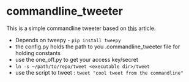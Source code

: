 commandline_tweeter
====

This is a simple commandline tweeter based on [this](http://talkfast.org/2010/05/31/twitter-from-the-command-line-in-python-using-oauth/) article.


- Depends on tweepy - `pip install tweepy`
- the config.py holds the path to you .commandline_tweeter file for holding constants
- use the one_off.py to get your access key/secret
- `ln -s ~/path/to/repo/tweet <executable dir>/tweet`
- use the script to tweet : `tweet "cool tweet from the commandline"`
